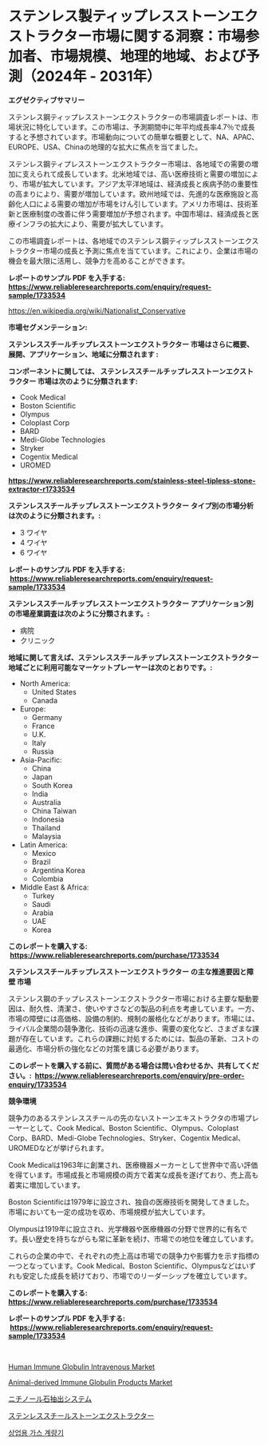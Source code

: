 <p><h1>ステンレス製ティップレスストーンエクストラクター市場に関する洞察：市場参加者、市場規模、地理的地域、および予測（2024年 - 2031年）</h1></p><p><strong>エグゼクティブサマリー</strong></p>
<p><p>ステンレス鋼ティップレスストーンエクストラクターの市場調査レポートは、市場状況に特化しています。この市場は、予測期間中に年平均成長率4.7％で成長すると予想されています。市場動向についての簡単な概要として、NA、APAC、EUROPE、USA、Chinaの地理的な拡大に焦点を当てました。</p><p>ステンレス鋼ティプレスストーンエクストラクター市場は、各地域での需要の増加に支えられて成長しています。北米地域では、高い医療技術と需要の増加により、市場が拡大しています。アジア太平洋地域は、経済成長と疾病予防の重要性の高まりにより、需要が増加しています。欧州地域では、先進的な医療施設と高齢化人口による需要の増加が市場をけん引しています。アメリカ市場は、技術革新と医療制度の改善に伴う需要増加が予想されます。中国市場は、経済成長と医療インフラの拡大により、需要が拡大しています。</p><p>この市場調査レポートは、各地域でのステンレス鋼ティップレスストーンエクストラクター市場の成長と予測に焦点を当てています。これにより、企業は市場の機会を最大限に活用し、競争力を高めることができます。</p></p>
<p><strong>レポートのサンプル PDF を入手する: <a href="https://www.reliableresearchreports.com/enquiry/request-sample/1733534">https://www.reliableresearchreports.com/enquiry/request-sample/1733534</a></strong></p>
<p><a href="https://en.wikipedia.org/wiki/Nationalist_Conservative">https://en.wikipedia.org/wiki/Nationalist_Conservative</a></p>
<p><strong>市場セグメンテーション:</strong></p>
<p><strong> ステンレススチールチップレスストーンエクストラクター 市場はさらに概要、展開、アプリケーション、地域に分類されます :</strong></p>
<p><strong>コンポーネントに関しては、 ステンレススチールチップレスストーンエクストラクター 市場は次のように分類されます: &nbsp;</strong></p>
<p><ul><li>Cook Medical</li><li>Boston Scientific</li><li>Olympus</li><li>Coloplast Corp</li><li>BARD</li><li>Medi-Globe Technologies</li><li>Stryker</li><li>Cogentix Medical</li><li>UROMED</li></ul></p>
<p><strong><a href="https://www.reliableresearchreports.com/stainless-steel-tipless-stone-extractor-r1733534">https://www.reliableresearchreports.com/stainless-steel-tipless-stone-extractor-r1733534</a></strong></p>
<p><strong> ステンレススチールチップレスストーンエクストラクター タイプ別の市場分析は次のように分類されます。:</strong></p>
<p><ul><li>3 ワイヤ</li><li>4 ワイヤ</li><li>6 ワイヤ</li></ul></p>
<p><strong>レポートのサンプル PDF を入手する: &nbsp;<a href="https://www.reliableresearchreports.com/enquiry/request-sample/1733534">https://www.reliableresearchreports.com/enquiry/request-sample/1733534</a></strong></p>
<p><strong> ステンレススチールチップレスストーンエクストラクター アプリケーション別の市場産業調査は次のように分類されます。:</strong></p>
<p><ul><li>病院</li><li>クリニック</li></ul></p>
<p><strong>地域に関して言えば、ステンレススチールチップレスストーンエクストラクター 地域ごとに利用可能なマーケットプレーヤーは次のとおりです。:</strong></p>
<p><ul>
    <li>
        North America:
        <ul>
            <li>United States</li>
            <li>Canada</li>
        </ul>
    </li>
    <li>
        Europe:
        <ul>
            <li>Germany</li>
            <li>France</li>
            <li>U.K.</li>
            <li>Italy</li>
            <li>Russia</li>
        </ul>
    </li>
    <li>
        Asia-Pacific:
        <ul>
            <li>China</li>
            <li>Japan</li>
            <li>South Korea</li>
            <li>India</li>
            <li>Australia</li>
            <li>China Taiwan</li>
            <li>Indonesia</li>
            <li>Thailand</li>
            <li>Malaysia</li>
        </ul>
    </li>
    <li>
        Latin America:
        <ul>
            <li>Mexico</li>
            <li>Brazil</li>
            <li>Argentina Korea</li>
            <li>Colombia</li>
        </ul>
    </li>
    <li>
        Middle East & Africa:
        <ul>
            <li>Turkey</li>
            <li>Saudi</li>
            <li>Arabia</li>
            <li>UAE</li>
            <li>Korea</li>
        </ul>
    </li>
    </ul></p>
<p><strong>このレポートを購入する: &nbsp;<a href="https://www.reliableresearchreports.com/purchase/1733534">https://www.reliableresearchreports.com/purchase/1733534</a></strong></p>
<p><strong>ステンレススチールチップレスストーンエクストラクター の主な推進要因と障壁 市場</strong></p>
<p><p>ステンレス鋼のチップレスストーンエクストラクター市場における主要な駆動要因は、耐久性、清潔さ、使いやすさなどの製品の利点を考慮しています。一方、市場の障壁には高価格、設備の制約、規制の厳格化などがあります。市場には、ライバル企業間の競争激化、技術の迅速な進歩、需要の変化など、さまざまな課題が存在しています。これらの課題に対処するためには、製品の革新、コストの最適化、市場分析の強化などの対策を講じる必要があります。</p></p>
<p><strong>このレポートを購入する前に、質問がある場合は問い合わせるか、共有してください。:&nbsp; <a href="https://www.reliableresearchreports.com/enquiry/pre-order-enquiry/1733534">https://www.reliableresearchreports.com/enquiry/pre-order-enquiry/1733534</a></strong></p>
<p><strong>競争環境</strong></p>
<p><p>競争力のあるステンレススチールの先のないストーンエキストラクタの市場プレーヤーとして、Cook Medical、Boston Scientific、Olympus、Coloplast Corp、BARD、Medi-Globe Technologies、Stryker、Cogentix Medical、UROMEDなどが挙げられます。 </p><p>Cook Medicalは1963年に創業され、医療機器メーカーとして世界中で高い評価を得ています。市場成長と市場規模の両方で着実な成長を遂げており、売上高も着実に増加しています。 </p><p>Boston Scientificは1979年に設立され、独自の医療技術を開発してきました。市場においても一定の成功を収め、市場規模が拡大しています。 </p><p>Olympusは1919年に設立され、光学機器や医療機器の分野で世界的に有名です。長い歴史を持ちながらも常に革新を続け、市場での地位を確立しています。 </p><p>これらの企業の中で、それぞれの売上高は市場での競争力や影響力を示す指標の一つとなっています。Cook Medical、Boston Scientific、Olympusなどはいずれも安定した成長を続けており、市場でのリーダーシップを確立しています。</p></p>
<p><strong>このレポートを購入する: &nbsp; <a href="https://www.reliableresearchreports.com/purchase/1733534">https://www.reliableresearchreports.com/purchase/1733534</a></strong></p>
<p><strong>レポートのサンプル PDF を入手する: &nbsp;<a href="https://www.reliableresearchreports.com/enquiry/request-sample/1733534">https://www.reliableresearchreports.com/enquiry/request-sample/1733534</a></strong><strong></strong></p>
<p>&nbsp;</p>
<p><p><a href="https://github.com/rakibtthstu9900/Market-Research-Report-List-1/blob/main/human-immune-globulin-intravenous-market.md">Human Immune Globulin Intravenous Market</a></p><p><a href="https://github.com/mgbcqzvq83/Market-Research-Report-List-1/blob/main/animal-derived-immune-globulin-products-market.md">Animal-derived Immune Globulin Products Market</a></p><p><a href="https://github.com/DanykaKilback/Market-Research-Report-List-2/blob/main/6250700125481.md">ニチノール石抽出システム</a></p><p><a href="https://github.com/RandallRunte2023/Market-Research-Report-List-2/blob/main/1197503125480.md">ステンレススチールストーンエクストラクター</a></p><p><a href="https://github.com/LuckeyCorbin/Market-Research-Report-List-1/blob/main/9243199182007.md">상업용 가스 계량기</a></p></p>